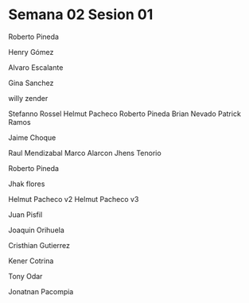 # Semana 02 Sesion 01

Roberto Pineda

Henry Gómez


Alvaro Escalante


Gina Sanchez







willy zender

Stefanno Rossel
Helmut Pacheco
Roberto Pineda
Brian Nevado
Patrick Ramos



Jaime Choque

Raul Mendizabal
Marco Alarcon
Jhens Tenorio

Roberto Pineda

Jhak flores


Helmut Pacheco v2
Helmut Pacheco v3


Juan Pisfil


Joaquin Orihuela



Cristhian Gutierrez

Kener Cotrina



Tony Odar



Jonatnan Pacompia 




